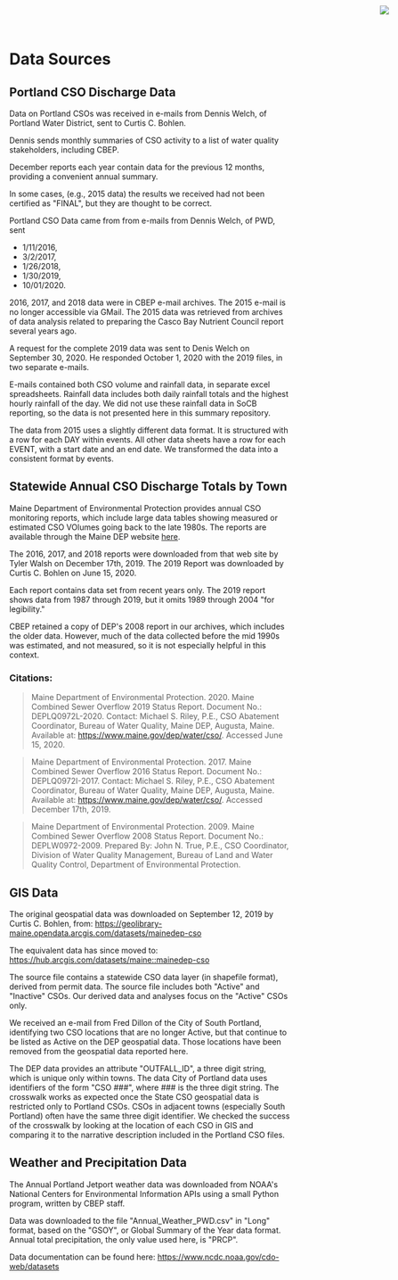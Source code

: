 
<img src="https://www.cascobayestuary.org/wp-content/uploads/2014/04/logo_sm.jpg"
    style="position:absolute;top:10px;right:50px;" />

# Data Sources
## Portland CSO Discharge Data
Data on Portland CSOs was received in e-mails from Dennis Welch, of
Portland Water District, sent to Curtis C. Bohlen.

Dennis sends monthly summaries of CSO activity to a list of water quality
stakeholders, including CBEP.

December reports each year contain data for the previous 12 months, providing a
convenient annual summary.
 
In some cases, (e.g., 2015 data) the results we received had not been certified 
as "FINAL", but they are thought to be correct.

Portland CSO Data came from from e-mails from Dennis Welch, of PWD, sent

*  1/11/2016,  
*  3/2/2017,   
*  1/26/2018,   
*  1/30/2019,
*  10/01/2020.

2016, 2017, and 2018 data were in CBEP e-mail archives. The 2015 e-mail is no 
longer accessible via GMail. The 2015 data was retrieved from archives of data
analysis related to preparing the Casco Bay Nutrient Council report several 
years ago.

A request for the complete 2019 data was sent to Denis Welch on September 30, 
2020. He responded October 1, 2020 with the 2019 files, in two separate e-mails.

E-mails contained both CSO volume and rainfall data, in separate excel 
spreadsheets.  Rainfall data includes both daily rainfall totals and the highest 
hourly rainfall of the day. We did not use these rainfall data in SoCB
reporting, so the data is not presented here in this summary repository.

The data from 2015 uses a slightly different data format.  It is
structured with a row for each DAY within events.  All other data sheets have a
row for each EVENT, with a start date and an end date. We transformed the data
into a consistent format by events.

## Statewide Annual CSO Discharge Totals by Town
Maine Department of Environmental Protection provides annual CSO monitoring
reports, which include large data tables showing measured or estimated CSO
VOlumes going back to the late 1980s.  The reports are available through the 
Maine DEP website [here](https://www.maine.gov/dep/water/cso/).

The 2016, 2017, and 2018 reports were downloaded from that web site by Tyler
Walsh on December 17th, 2019.  The 2019 Report was downloaded by Curtis C. 
Bohlen on  June 15, 2020.

Each report contains data set from recent years only.  The 2019 report shows
data from 1987 through 2019, but it omits 1989 through 2004 "for legibility."

CBEP retained a copy of DEP's 2008 report in our archives, which includes
the older data.  However, much of the data collected before the mid 1990s was
estimated, and not measured, so it is not especially helpful in this context.

### Citations:
> Maine Department of Environmental Protection. 2020.  Maine Combined Sewer
  Overflow 2019 Status Report.  Document No.: DEPLQ0972L-2020. Contact: Michael
  S. Riley, P.E., CSO Abatement Coordinator, Bureau of Water Quality, Maine DEP,
  Augusta, Maine.  Available at: https://www.maine.gov/dep/water/cso/. Accessed
  June 15, 2020.
  
> Maine Department of Environmental Protection. 2017.  Maine Combined Sewer
  Overflow 2016 Status Report.  Document No.: DEPLQ0972I-2017. Contact: Michael
  S. Riley, P.E., CSO Abatement Coordinator, Bureau of Water Quality, Maine DEP,
  Augusta, Maine.  Available at: https://www.maine.gov/dep/water/cso/. Accessed
  December 17th, 2019.
  
> Maine Department of Environmental Protection. 2009.  Maine Combined Sewer
  Overflow 2008 Status Report.  Document No.: DEPLW0972-2009. Prepared By:
  John N. True, P.E., CSO  Coordinator, Division of Water Quality Management,
  Bureau of Land and Water Quality Control, Department of Environmental
  Protection. 
  
## GIS Data
The original geospatial data was downloaded on September 12, 2019 by
Curtis C. Bohlen, from:
https://geolibrary-maine.opendata.arcgis.com/datasets/mainedep-cso

The equivalent data has since moved to:
https://hub.arcgis.com/datasets/maine::mainedep-cso

The source file contains a statewide CSO data layer (in shapefile format),
derived from permit data. The source file includes both "Active" and "Inactive" CSOs.
Our derived data and analyses focus on the "Active" CSOs only.

We received an e-mail from Fred Dillon of the City of South Portland, 
identifying two CSO locations that are no longer Active, but that continue to be 
listed as Active on the  DEP geospatial data. Those locations have been
removed from the geospatial data reported here.

The DEP data provides an attribute  "OUTFALL_ID", a three digit string, which is
unique only within towns.  The data City of Portland data uses identifiers of
the form "CSO ###", where ### is the three digit string. The crosswalk works as
expected once the State CSO geospatial data is restricted only to Portland CSOs.
CSOs in adjacent towns (especially South Portland) often have the same three 
digit identifier.  We checked the success of the crosswalk by looking at the
location of each CSO in GIS and comparing it to the narrative description 
included in the Portland CSO files.

## Weather and Precipitation Data
The Annual Portland Jetport weather data was downloaded from NOAA's
National Centers for Environmental Information APIs using a small Python 
program, written by CBEP staff. 

Data was downloaded to the file "Annual_Weather_PWD.csv" in "Long" format,
based on the "GSOY", or Global Summary of the Year data format.  Annual
total precipitation, the only value used here, is "PRCP".

Data documentation can be found here:
https://www.ncdc.noaa.gov/cdo-web/datasets


